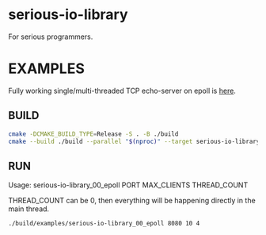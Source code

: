 # serious-io-library
For serious programmers.

# EXAMPLES

Fully working single/multi-threaded TCP echo-server on epoll is [here](examples/src/00_epoll.cpp).

## BUILD

```bash
cmake -DCMAKE_BUILD_TYPE=Release -S . -B ./build
cmake --build ./build --parallel "$(nproc)" --target serious-io-library_00_epoll
```

## RUN

Usage: serious-io-library_00_epoll PORT MAX_CLIENTS THREAD_COUNT

THREAD_COUNT can be 0, then everything will be happening directly in the main thread.

```bash
./build/examples/serious-io-library_00_epoll 8080 10 4
```
